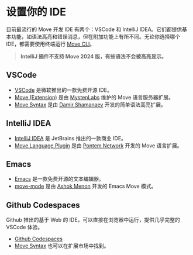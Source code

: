 # 设置你的 IDE

目前最流行的 Move 开发 IDE 有两个：VSCode 和 IntelliJ IDEA。它们都提供基本功能，如语法高亮和错误消息，但在附加功能上有所不同。无论你选择哪个 IDE，都需要使用终端运行 [Move CLI](./install-sui.md)。

> **IntelliJ 插件不支持 Move 2024 版，有些语法不会被高亮显示。**

## VSCode

- [VSCode](https://code.visualstudio.com/) 是微软推出的一款免费开源 IDE。
- [Move (Extension)](https://marketplace.visualstudio.com/items?itemName=mysten.move) 是由 [MystenLabs](https://mystenlabs.com) 维护的 Move 语言服务器扩展。
- [Move Syntax](https://marketplace.visualstudio.com/items?itemName=damirka.move-syntax) 是由 [Damir Shamanaev](https://github.com/damirka/) 开发的简单语法高亮扩展。

## IntelliJ IDEA

- [IntelliJ IDEA](https://www.jetbrains.com/idea/) 是 JetBrains 推出的一款商业 IDE。
- [Move Language Plugin](https://plugins.jetbrains.com/plugin/14721-move-language) 是由 [Pontem Network](https://pontem.network/) 开发的 Move 语言扩展。

## Emacs

- [Emacs](https://www.gnu.org/software/emacs/) 是一款免费开源的文本编辑器。
- [move-mode](https://github.com/amnn/move-mode) 是由 [Ashok Menon](https://github.com/amnn) 开发的 Emacs Move 模式。

## Github Codespaces

Github 推出的基于 Web 的 IDE，可以直接在浏览器中运行，提供几乎完整的 VSCode 体验。

- [Github Codespaces](https://github.com/features/codespaces)
- [Move Syntax](https://marketplace.visualstudio.com/items?itemName=damirka.move-syntax) 也可以在扩展市场中找到。